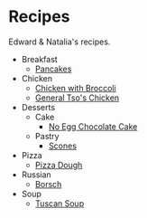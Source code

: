 # Recipes

Edward & Natalia's recipes.

* Breakfast
    * [Pancakes](breakfast/pancakes.md)
* Chicken
    * [Chicken with Broccoli](chicken/chicken_with_broccoli.md)
    * [General Tso's Chicken](chicken/general_tso.md)
* Desserts
    * Cake
        * [No Egg Chocolate Cake](desserts/cake/no_egg_chocolate_cake.md)
    * Pastry
        * [Scones](desserts/pastry/scones.md)
* Pizza
    * [Pizza Dough](pizza/pizza_dough.md)
* Russian
    * [Borsch](russian/borsch.md)
* Soup
    * [Tuscan Soup](soup/tuscan_soup.md)
